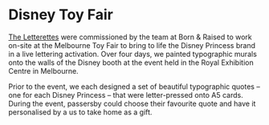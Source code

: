 # Disney Toy Fair

[The Letterettes](http://theletterettes.com) were commissioned by the team at Born & Raised to work on-site at the Melbourne Toy Fair to bring to life the Disney Princess brand in a live lettering activation. Over four days, we painted typographic murals onto the walls of the Disney booth at the event held in the Royal Exhibition Centre in Melbourne. 

Prior to the event, we each designed a set of beautiful typographic quotes – one for each Disney Princess – that were letter-pressed onto A5 cards. During the event, passersby could choose their favourite quote and have it personalised by a us to take home as a gift.